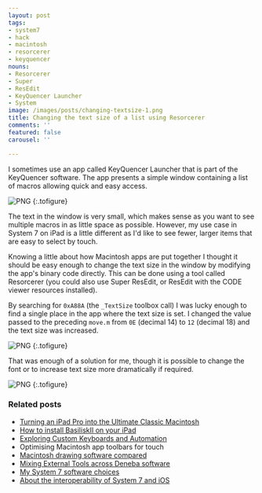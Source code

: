 ```yaml
---
layout: post
tags:
- system7
- hack
- macintosh
- resorcerer
- keyquencer
nouns:
- Resorcerer
- Super
- ResEdit
- KeyQuencer Launcher
- System
image: /images/posts/changing-textsize-1.png
title: Changing the text size of a list using Resorcerer
comments: ''
featured: false
carousel: ''

---
```

I sometimes use an app called KeyQuencer Launcher that is part of the KeyQuencer software. The app presents a simple window containing a list of macros allowing quick and easy access.

![PNG](https://cdn.gingerbeardman.com/images/posts/changing-textsize-1.png#pixel "KeyQuencer Launcher window")
{:.tofigure}

The text in the window is very small, which makes sense as you want to see multiple macros in as little space as possible. However, my use case in System 7 on iPad is a little different as I'd like to see fewer, larger items that are easy to select by touch.

Knowing a little about how Macintosh apps are put together I thought it should be easy enough to change the text size in the window by modifying the app's binary code directly. This can be done using a tool called Resorcerer (you could also use Super ResEdit, or ResEdit with the CODE viewer resources installed).

By searching for `0xA88A` (the `_TextSize` toolbox call) I was lucky enough to find a single place in the app where the text size is set. I changed the value passed to the preceding `move.m` from `0E` (decimal 14) to `12` (decimal 18) and the text size was increased.

![PNG](https://cdn.gingerbeardman.com/images/posts/changing-textsize-2.png#pixel "Toolbox Trap 0xA88A")
{:.tofigure}

That was enough of a solution for me, though it is possible to change the font or to increase text size more dramatically if required.

![PNG](https://cdn.gingerbeardman.com/images/posts/changing-textsize-3.png#pixel "KeyQuencer Launcher window with increased text size")
{:.tofigure}

### Related posts

* [Turning an iPad Pro into the Ultimate Classic Macintosh](/2021/04/17/turning-an-ipad-pro-into-the-ultimate-classic-macintosh)
* [How to install BasiliskII on your iPad](/2021/04/21/building-basiliskii-for-ios/)
* [Exploring Custom Keyboards and Automation](/2021/04/19/automating-interactions-using-apple-events/)
* Optimising Macintosh app toolbars for touch
* [Macintosh drawing software compared](/2021/04/24/macintosh-drawing-software-compared/)
* [Mixing External Tools across Deneba software](/2021/04/25/mixing-external-tools-across-deneba-software/)
* [My System 7 software choices](/2021/04/30/my-system-7-software-choices/)
* [About the interoperability of System 7 and iOS](/2021/05/03/interoperability-of-system-7-and-ios/)
